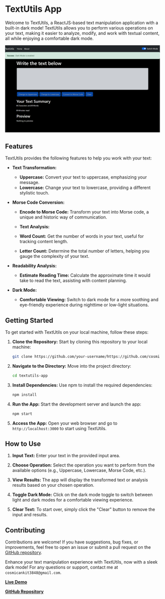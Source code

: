 # TextUtils App

Welcome to TextUtils, a ReactJS-based text manipulation application with a built-in dark mode! TextUtils allows you to perform various operations on your text, making it easier to analyze, modify, and work with textual content, all while enjoying a comfortable dark mode.

![App Logo](https://github.com/cosmic-ankit/TextUtils/blob/main/Screenshot%20(577).png)

## Features

TextUtils provides the following features to help you work with your text:

- **Text Transformation:**
  - **Uppercase:** Convert your text to uppercase, emphasizing your message.
  - **Lowercase:** Change your text to lowercase, providing a different stylistic touch.

- **Morse Code Conversion:**
  - **Encode to Morse Code:** Transform your text into Morse code, a unique and historic way of communication.

  - **Text Analysis:**
  - **Word Count:** Get the number of words in your text, useful for tracking content length.
  - **Letter Count:** Determine the total number of letters, helping you gauge the complexity of your text.

- **Readability Analysis:**
  - **Estimate Reading Time:** Calculate the approximate time it would take to read the text, assisting with content planning.

- **Dark Mode:**
  - **Comfortable Viewing:** Switch to dark mode for a more soothing and eye-friendly experience during nighttime or low-light situations.

## Getting Started

To get started with TextUtils on your local machine, follow these steps:

1. **Clone the Repository:** Start by cloning this repository to your local machine:

    ```bash
    git clone https://github.com/your-username/https://github.com/cosmic-ankit/TextUtils/tree/main
    ```

2. **Navigate to the Directory:** Move into the project directory:

    ```bash
    cd textutils-app
    ```

3. **Install Dependencies:** Use npm to install the required dependencies:

    ```bash
    npm install
    ```

4. **Run the App:** Start the development server and launch the app:

    ```bash
    npm start
    ```

5. **Access the App:** Open your web browser and go to `http://localhost:3000` to start using TextUtils.

## How to Use

1. **Input Text:** Enter your text in the provided input area.

2. **Choose Operation:** Select the operation you want to perform from the available options (e.g., Uppercase, Lowercase, Morse Code, etc.).

3. **View Results:** The app will display the transformed text or analysis results based on your chosen operation.

4. **Toggle Dark Mode:** Click on the dark mode toggle to switch between light and dark modes for a comfortable viewing experience.

5. **Clear Text:** To start over, simply click the "Clear" button to remove the input and results.

## Contributing

Contributions are welcome! If you have suggestions, bug fixes, or improvements, feel free to open an issue or submit a pull request on the [GitHub repository](https://github.com/cosmic-ankit/TextUtils/tree/main).

Enhance your text manipulation experience with TextUtils, now with a sleek dark mode! For any questions or support, contact me at `cosmicankit3848@gmail.com`.

**[Live Demo](https://ankit-textutils.netlify.app/)**

**[GitHub Repository](https://github.com/your-username/textutils-app)**
